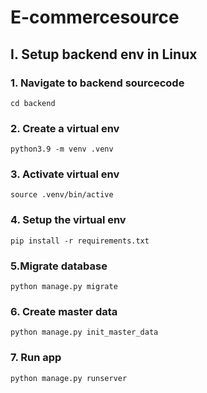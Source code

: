 # E-commercesource

## I. Setup backend env in Linux
### 1. Navigate to backend sourcecode

``cd backend``

### 2. Create a virtual env

``python3.9 -m venv .venv``

### 3. Activate virtual env

``source .venv/bin/active``

### 4. Setup the virtual env

``pip install -r requirements.txt``

### 5.Migrate database

``python manage.py migrate``

### 6. Create master data

``python manage.py init_master_data``

### 7. Run app

``python manage.py runserver``
